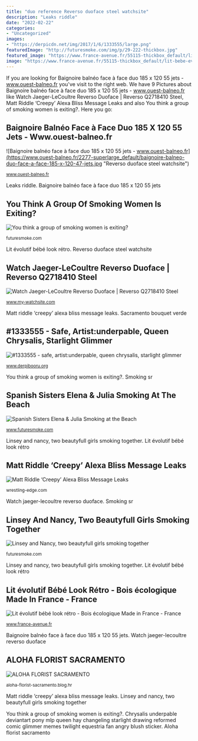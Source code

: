 ```yaml
---
title: "duo reference Reverso duoface steel watchsite"
description: "Leaks riddle"
date: "2022-02-22"
categories:
- "Uncategorized"
images:
- "https://derpicdn.net/img/2017/1/6/1333555/large.png"
featuredImage: "http://futuresmoke.com/img/p/29-222-thickbox.jpg"
featured_image: "https://www.france-avenue.fr/55115-thickbox_default/lit-bebe-evolutif-look-vintage-caprice.jpg"
image: "https://www.france-avenue.fr/55115-thickbox_default/lit-bebe-evolutif-look-vintage-caprice.jpg"
---
```


If you are looking for Baignoire balnéo face à face duo 185 x 120 55 jets - www.ouest-balneo.fr you've visit to the right web. We have 9 Pictures about Baignoire balnéo face à face duo 185 x 120 55 jets - www.ouest-balneo.fr like Watch Jaeger-LeCoultre Reverso Duoface | Reverso Q2718410 Steel, Matt Riddle ‘Creepy’ Alexa Bliss Message Leaks and also You think a group of smoking women is exiting?. Here you go:

## Baignoire Balnéo Face à Face Duo 185 X 120 55 Jets - Www.ouest-balneo.fr

![Baignoire balnéo face à face duo 185 x 120 55 jets - www.ouest-balneo.fr](https://www.ouest-balneo.fr/2277-superlarge_default/baignoire-balneo-duo-face-a-face-185-x-120-47-jets.jpg "Reverso duoface steel watchsite")

<small>www.ouest-balneo.fr</small>

Leaks riddle. Baignoire balnéo face à face duo 185 x 120 55 jets

## You Think A Group Of Smoking Women Is Exiting?

![You think a group of smoking women is exiting?](http://futuresmoke.com/img/p/29-222-thickbox.jpg "Smoking sr")

<small>futuresmoke.com</small>

Lit évolutif bébé look rétro. Reverso duoface steel watchsite

## Watch Jaeger-LeCoultre Reverso Duoface | Reverso Q2718410 Steel

![Watch Jaeger-LeCoultre Reverso Duoface | Reverso Q2718410 Steel](http://www.my-watchsite.com/14793-thickbox_default/reverso-duoface.jpg "Matt riddle ‘creepy’ alexa bliss message leaks")

<small>www.my-watchsite.com</small>

Matt riddle ‘creepy’ alexa bliss message leaks. Sacramento bouquet verde

## #1333555 - Safe, Artist:underpable, Queen Chrysalis, Starlight Glimmer

![#1333555 - safe, artist:underpable, queen chrysalis, starlight glimmer](https://derpicdn.net/img/2017/1/6/1333555/large.png "Smoking beach elena julia spanish")

<small>www.derpibooru.org</small>

You think a group of smoking women is exiting?. Smoking sr

## Spanish Sisters Elena &amp; Julia Smoking At The Beach

![Spanish Sisters Elena &amp; Julia Smoking at the Beach](http://www.futuresmoke.com/img/p/71-807-thickbox.jpg "Watch jaeger-lecoultre reverso duoface")

<small>www.futuresmoke.com</small>

Linsey and nancy, two beautyfull girls smoking together. Lit évolutif bébé look rétro

## Matt Riddle ‘Creepy’ Alexa Bliss Message Leaks

![Matt Riddle ‘Creepy’ Alexa Bliss Message Leaks](https://wrestling-edge.com/wp-content/uploads/2021/05/riddlealexabliss.jpg "Chrysalis underpable deviantart pony mlp queen hay changeling starlight drawing reformed comic glimmer memes twilight equestria fan angry blush sticker")

<small>wrestling-edge.com</small>

Watch jaeger-lecoultre reverso duoface. Smoking sr

## Linsey And Nancy, Two Beautyfull Girls Smoking Together

![Linsey and Nancy, two beautyfull girls smoking together](http://futuresmoke.com/img/p/27-162-thickbox.jpg "Lit évolutif bébé look rétro")

<small>futuresmoke.com</small>

Linsey and nancy, two beautyfull girls smoking together. Lit évolutif bébé look rétro

## Lit évolutif Bébé Look Rétro - Bois écologique Made In France - France

![Lit évolutif bébé look rétro - Bois écologique Made in France - France](https://www.france-avenue.fr/55115-thickbox_default/lit-bebe-evolutif-look-vintage-caprice.jpg "Smoking sr")

<small>www.france-avenue.fr</small>

Baignoire balnéo face à face duo 185 x 120 55 jets. Watch jaeger-lecoultre reverso duoface

## ALOHA FLORIST SACRAMENTO

![ALOHA FLORIST SACRAMENTO](http://bit.ly/pAl5SM "Spanish sisters elena &amp; julia smoking at the beach")

<small>aloha-florist-sacramento.blog.hr</small>

Matt riddle ‘creepy’ alexa bliss message leaks. Linsey and nancy, two beautyfull girls smoking together

You think a group of smoking women is exiting?. Chrysalis underpable deviantart pony mlp queen hay changeling starlight drawing reformed comic glimmer memes twilight equestria fan angry blush sticker. Aloha florist sacramento
